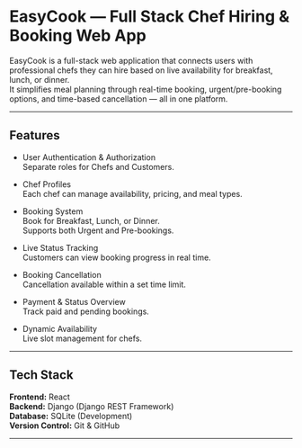 # EasyCook — Full Stack Chef Hiring & Booking Web App

EasyCook is a full-stack web application that connects users with professional chefs they can hire based on live availability for breakfast, lunch, or dinner.  
It simplifies meal planning through real-time booking, urgent/pre-booking options, and time-based cancellation — all in one platform.

---

## Features

- User Authentication & Authorization  
  Separate roles for Chefs and Customers.

- Chef Profiles  
  Each chef can manage availability, pricing, and meal types.

- Booking System  
  Book for Breakfast, Lunch, or Dinner.  
  Supports both Urgent and Pre-bookings.

- Live Status Tracking  
  Customers can view booking progress in real time.

- Booking Cancellation  
  Cancellation available within a set time limit.

- Payment & Status Overview  
  Track paid and pending bookings.

- Dynamic Availability  
  Live slot management for chefs.

---

## Tech Stack

**Frontend:** React  
**Backend:** Django (Django REST Framework)  
**Database:** SQLite (Development)  
**Version Control:** Git & GitHub

---
